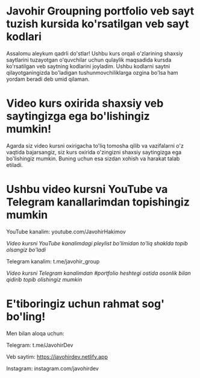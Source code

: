 # Javohir Groupning portfolio veb sayt tuzish kursida ko'rsatilgan veb sayt kodlari

Assalomu aleykum qadrli do'stlar! Ushbu kurs orqali o'zlarining shaxsiy saytlarini tuzayotgan o'quvchilar uchun qulaylik maqsadida 
kursda ko'rsatilgan veb saytning kodlarini joyladim. Ushbu kodlarni saytni qilayotganingizda bo'ladigan tushunmovchiliklarga ozgina bo'lsa ham
yordam beradi deb umid qilaman.

# Video kurs oxirida shaxsiy veb saytingizga ega bo'lishingiz mumkin!

Agarda siz video kursni oxirigacha to'liq tomosha qilib va vazifalarni o'z vaqtida bajarsangiz,
siz kurs oxirida o'zingizni shaxsiy saytingizga ega bo'lishingiz mumkin. Buning uchun esa sizdan xohish va harakat talab etiladi.

# Ushbu video kursni YouTube va Telegram kanallarimdan topishingiz mumkin

YouTube kanalim:  youtube.com/JavohirHakimov

*Video kursni YouTube kanalimdagi pleylist bo'limidan to'liq shaklda topib olsangiz bo'ladi*

Telegram kanalim:  t.me/javohir_group

*Video kursni Telegram kanalimdan #portfolio heshtegi ostida osonlik bilan qidirib topib olishingiz mumkin*

# E'tiboringiz uchun rahmat sog' bo'ling!

Men bilan aloqa uchun:

Telegram:  t.me/JavohirDev

Veb saytim: https://javohirdev.netlify.app

Instagram: instagram.com/javohirdev
